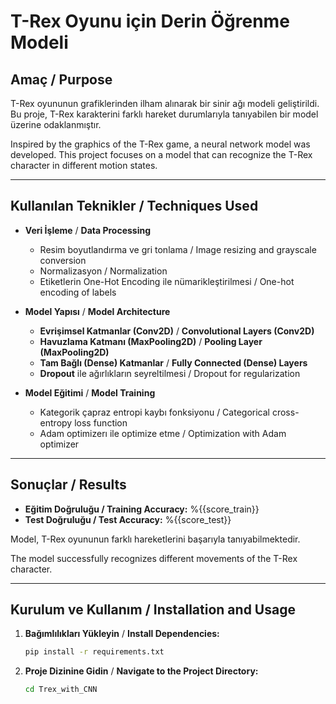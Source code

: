 # T-Rex Oyunu için Derin Öğrenme Modeli

## Amaç / Purpose
T-Rex oyununun grafiklerinden ilham alınarak bir sinir ağı modeli geliştirildi. Bu proje, T-Rex karakterini farklı hareket durumlarıyla tanıyabilen bir model üzerine odaklanmıştır.

Inspired by the graphics of the T-Rex game, a neural network model was developed. This project focuses on a model that can recognize the T-Rex character in different motion states.

---

## Kullanılan Teknikler / Techniques Used

- **Veri İşleme** / **Data Processing**
  - Resim boyutlandırma ve gri tonlama / Image resizing and grayscale conversion
  - Normalizasyon / Normalization
  - Etiketlerin One-Hot Encoding ile nümarikleştirilmesi / One-hot encoding of labels

- **Model Yapısı** / **Model Architecture**
  - **Evrişimsel Katmanlar (Conv2D)** / **Convolutional Layers (Conv2D)**
  - **Havuzlama Katmanı (MaxPooling2D)** / **Pooling Layer (MaxPooling2D)**
  - **Tam Bağlı (Dense) Katmanlar** / **Fully Connected (Dense) Layers**
  - **Dropout** ile ağırlıkların seyreltilmesi / Dropout for regularization

- **Model Eğitimi** / **Model Training**
  - Kategorik çapraz entropi kaybı fonksiyonu / Categorical cross-entropy loss function
  - Adam optimizerı ile optimize etme / Optimization with Adam optimizer

---

## Sonuçlar / Results

- **Eğitim Doğruluğu / Training Accuracy:** %{{score_train}}  
- **Test Doğruluğu / Test Accuracy:** %{{score_test}}

Model, T-Rex oyununun farklı hareketlerini başarıyla tanıyabilmektedir.

The model successfully recognizes different movements of the T-Rex character.

---

## Kurulum ve Kullanım / Installation and Usage

1. **Bağımlılıkları Yükleyin** / **Install Dependencies:**
   ```bash
   pip install -r requirements.txt
   ```

2. **Proje Dizinine Gidin** / **Navigate to the Project Directory:**
   ```bash
   cd Trex_with_CNN
   ```



